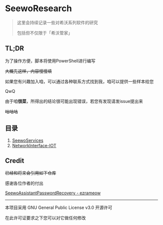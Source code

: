 # SeewoResearch

> 这里会持续记录一些对希沃系列软件的研究
>
> 包括但不仅限于「希沃管家」

## TL;DR

为了操作方便，脚本将使用PowerShell进行编写

~~大概先这样，内容慢慢填~~

如果您有兴趣加入咱，可以通过各种联系方式找到我，咱可以提供一些样本给您

QwQ

由于咱**很菜**，所得出的结论很可能出现错误，若您有发现请发issue提出来

~~咕咕咕~~

## 目录

  1. [SeewoServices](/1.SeewoServices/README.md)
  2. [NetworkInterface-IOT](/2.NetworkInterface-IOT/README.md)

## Credit

~~已经和将来会引用如下仓库~~

感谢各位作者的付出

[SeewoAssistantPasswordRecovery - ezrameow](https://github.com/ezrameow/SeewoAssistantPasswordRecovery)

---

本项目采用 GNU General Public License v3.0 开源许可

在此许可证要求之下您可以对它做任何修改
